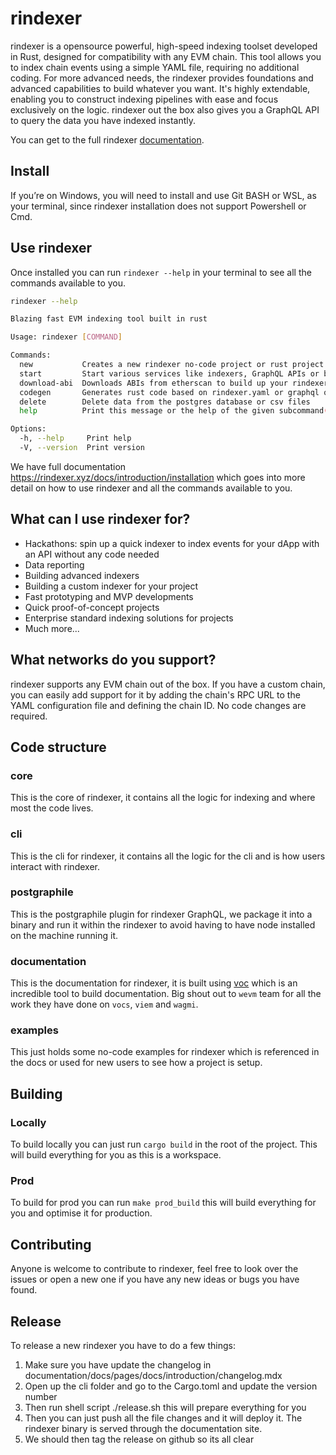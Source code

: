 # rindexer

rindexer is a opensource powerful, high-speed indexing toolset developed in Rust, designed for compatibility with any EVM chain.
This tool allows you to index chain events using a simple YAML file, requiring no additional coding.
For more advanced needs, the rindexer provides foundations and advanced capabilities to build whatever you want.
It's highly extendable, enabling you to construct indexing pipelines with ease and focus exclusively on the logic.
rindexer out the box also gives you a GraphQL API to query the data you have indexed instantly.

You can get to the full rindexer [documentation](https://rindexer.xyz/docs/introduction/installation).

## Install 

If you’re on Windows, you will need to install and use Git BASH or WSL, as your terminal,
since rindexer installation does not support Powershell or Cmd.

## Use rindexer

Once installed you can run `rindexer --help` in your terminal to see all the commands available to you.

```bash
rindexer --help
```

```bash
Blazing fast EVM indexing tool built in rust

Usage: rindexer [COMMAND]

Commands:
  new           Creates a new rindexer no-code project or rust project
  start         Start various services like indexers, GraphQL APIs or both together
  download-abi  Downloads ABIs from etherscan to build up your rindexer.yaml mappings
  codegen       Generates rust code based on rindexer.yaml or graphql queries
  delete        Delete data from the postgres database or csv files
  help          Print this message or the help of the given subcommand(s)

Options:
  -h, --help     Print help
  -V, --version  Print version
```

We have full documentation https://rindexer.xyz/docs/introduction/installation which goes into more detail on how to use 
rindexer and all the commands available to you.

## What can I use rindexer for?

- Hackathons: spin up a quick indexer to index events for your dApp with an API without any code needed
- Data reporting
- Building advanced indexers
- Building a custom indexer for your project
- Fast prototyping and MVP developments
- Quick proof-of-concept projects
- Enterprise standard indexing solutions for projects
- Much more...

## What networks do you support?

rindexer supports any EVM chain out of the box. If you have a custom chain, you can easily add support for it by
adding the chain's RPC URL to the YAML configuration file and defining the chain ID. No code changes are required.

## Code structure

### core

This is the core of rindexer, it contains all the logic for indexing and where most the code lives.

### cli

This
is the cli for rindexer, it contains all the logic for the cli and is how users interact with rindexer.

### postgraphile

This is the postgraphile plugin for rindexer GraphQL, we package it into a binary and run it within the rindexer
to avoid having to have node installed on the machine running it.

### documentation

This is the documentation for rindexer, it is built using [voc](https://vocs.dev/) which is an incredible
tool to build documentation. Big shout out to `wevm` team for all the work they have done on `vocs`, `viem` and `wagmi`.

### examples

This just holds some no-code examples for rindexer which is referenced in the docs or used for new users to see
how a project is setup.

## Building

### Locally 

To build locally you can just run `cargo build` in the root of the project. This will build everything for you
as this is a workspace.

### Prod

To build for prod you can run `make prod_build` this will build everything for you and optimise it for production.

## Contributing

Anyone is welcome to contribute to rindexer, feel free to look over the issues or open a new one if you have
any new ideas or bugs you have found.

## Release

To release a new rindexer you have to do a few things:

1) Make sure you have update the changelog in documentation/docs/pages/docs/introduction/changelog.mdx
2) Open up the cli folder and go to the Cargo.toml and update the version number
3) Then run shell script ./release.sh this will prepare everything for you
4) Then you can just push all the file changes and it will deploy it. The rindexer binary is served through the
   documentation site.
5) We should then tag the release on github so its all clear

